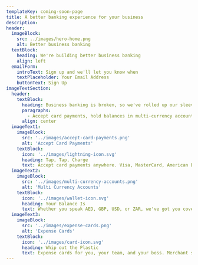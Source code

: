 ```yaml
---
templateKey: coming-soon-page
title: A better banking experience for your business
description: 
header:
  imageBlock:
    src: ../images/hero-home.png
    alt: Better business banking
  textBlock:
    heading: We're building better business banking
    align: left
  emailForm:
    introText: Sign up and we'll let you know when
    textPlaceholder: Your Email Address
    buttonText: Sign Up
imageTextSection:
  header:
    textBlock:
      heading: Business banking is broken, so we've rolled up our sleeves
      paragraphs:
        - Accept card payments, hold balances in multi-currency accounts, use cards to manage expenses, seamlessly transfer money around the world, and beautiful ways to do more with your financial data
      align: center
  imageText1:
    imageBlock:
      src: '../images/accept-card-payments.png'
      alt: 'Accept Card Payments'
    textBlock:
      icon: '../images/lightning-icon.svg'
      heading: Tap, Tap, Charge
      text: Accept card payments anywhere. Visa, MasterCard, American Express, Discover and a bunch more with a few simple taps
  imageText2:
    imageBlock:
      src: '../images/multi-currency-accounts.png'
      alt: 'Multi Currency Accounts'
    textBlock:
      icon: '../images/wallet-icon.svg'
      heading: Your Balance Is
      text: Whether you speak AED, GBP, USD, or ZAR, we've got you covered. Multi-currency accounts to hold one or many currencies until you're ready to make your next move
  imageText3:
    imageBlock:
      src: '../images/expense-cards.png'
      alt: 'Expense Cards'
    textBlock:
      icon: '../images/card-icon.svg'
      heading: Whip out the Plastic
      text: Expense cards for you, your team, and your boss. Merchant specific virtual cards to keep a lid on the coffee expenses, easy ways to figure out what you’re spending on, and beautiful analytics to boot
---
```

